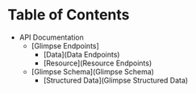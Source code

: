 # Table of Contents

* API Documentation
  * [Glimpse Endpoints]
      * [Data](Data Endpoints)
      * [Resource](Resource Endpoints)
  * [Glimpse Schema](Glimpse Schema)
      * [Structured Data](Glimpse Structured Data)